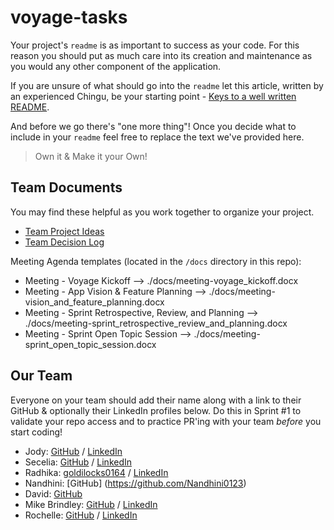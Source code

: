 # voyage-tasks

Your project's `readme` is as important to success as your code. For
this reason you should put as much care into its creation and maintenance
as you would any other component of the application.

If you are unsure of what should go into the `readme` let this article,
written by an experienced Chingu, be your starting point -
[Keys to a well written README](https://tinyurl.com/yk3wubft).

And before we go there's "one more thing"! Once you decide what to include
in your `readme` feel free to replace the text we've provided here.

> Own it & Make it your Own!

## Team Documents

You may find these helpful as you work together to organize your project.

- [Team Project Ideas](./docs/team_project_ideas.md)
- [Team Decision Log](./docs/team_decision_log.md)

Meeting Agenda templates (located in the `/docs` directory in this repo):

- Meeting - Voyage Kickoff --> ./docs/meeting-voyage_kickoff.docx
- Meeting - App Vision & Feature Planning --> ./docs/meeting-vision_and_feature_planning.docx
- Meeting - Sprint Retrospective, Review, and Planning --> ./docs/meeting-sprint_retrospective_review_and_planning.docx
- Meeting - Sprint Open Topic Session --> ./docs/meeting-sprint_open_topic_session.docx

## Our Team

Everyone on your team should add their name along with a link to their GitHub
& optionally their LinkedIn profiles below. Do this in Sprint #1 to validate
your repo access and to practice PR'ing with your team _before_ you start
coding!


- Jody: [GitHub](https://github.com/JoDepp) / [LinkedIn](https://www.linkedin.com/in/jody-depp-develops/)
- Secelia: [GitHub](https://github.com/Secelia02) / [LinkedIn](https://linkedin.com/in/seceliamcnair)
- Radhika: [goldilocks0164](https://github.com/goldilocks0164) / [LinkedIn](https://www.linkedin.com/in/radhika-godla-81335166)
- Nandhini: [GitHub] (https://github.com/Nandhini0123) 
- David: [GitHub](https://github.com/david-nyc-pm)
- Mike Brindley: [GitHub](https://github.com/Mikelovin23) / [LinkedIn](https://www.linkedin.com/in/brindley/)
- Rochelle: [GitHub](https://github.com/rybyrdsong) / [LinkedIn](https://linkedin.com/in/liaccountname)

